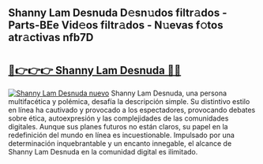## Shanny Lam Desnuda D𝚎sn𝚞dos filtr𝚊dos - Parts-BEe Vid𝚎os filtr𝚊dos - N𝚞evas f𝚘tos atr𝚊ctivas nfb7D

# <h2><a href="http://mbden1e.tromn.icu/?c=Shanny+Lam+Desnuda">🔗👉👉👉 Shanny Lam Desnuda 🔗🔗</a></h2>

[![Shanny Lam Desnuda nuevo](https://i.imgur.com/pEAQMta.gif)](http://mbden1e.tromn.icu/?c=Shanny+Lam+Desnuda)
Shanny Lam Desnuda, una persona multifacética y polémica, desafía la descripción simple. Su distintivo estilo en línea ha cautivado y provocado a los espectadores, provocando debates sobre ética, autoexpresión y las complejidades de las comunidades digitales. Aunque sus planes futuros no están claros, su papel en la redefinición del mundo en línea es incuestionable. Impulsado por una determinación inquebrantable y un encanto innegable, el alcance de Shanny Lam Desnuda en la comunidad digital es ilimitado.

